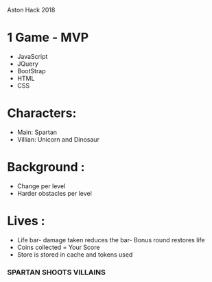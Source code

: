 Aston Hack 2018

# 1 Game - MVP

- JavaScript
- JQuery
- BootStrap
- HTML
- CSS

# Characters:

- Main: Spartan
- Villian: Unicorn and Dinosaur

# Background :

- Change per level
- Harder obstacles per level

# Lives :

- Life bar- damage taken reduces the bar- Bonus round restores life
- Coins collected = Your Score
- Store is stored in cache and tokens used

### SPARTAN SHOOTS VILLAINS
